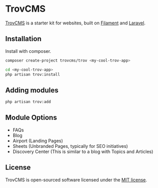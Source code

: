 # TrovCMS

[TrovCMS](https://github.com/TrovCMS/trov) is a starter kit for websites, built on [Filament](https://filamentphp.com) and [Laravel](https://laravel.com).

## Installation

Install with composer.

```bash
composer create-project trovcms/trov <my-cool-trov-app>
```

```bash
cd <my-cool-trov-app>
php artisan trov:install
```

## Adding modules

```bash
php artisan trov:add
```

## Module Options

* FAQs
* Blog
* Airport (Landing Pages)
* Sheets (Unbranded Pages, typically for SEO initiatives)
* Discovery Center (This is similar to a blog with Topics and Articles)

## License

TrovCMS is open-sourced software licensed under the [MIT license](LICENSE.md).
